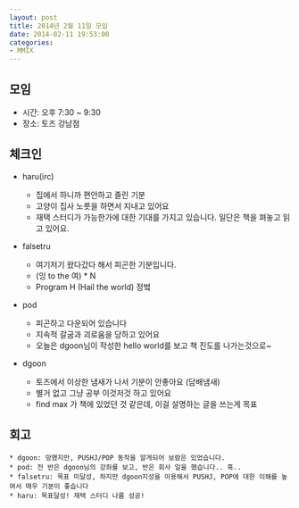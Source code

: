 ```yaml
---
layout: post
title: 2014년 2월 11일 모임
date: 2014-02-11 19:53:00
categories:
- MMIX
---
```


## 모임

* 시간: 오후 7:30 ~ 9:30
* 장소: 토즈 강남점

## 체크인

* haru(irc)
    * 집에서 하니까 편안하고 졸린 기분
    * 고양이 집사 노릇을 하면서 지내고 있어요
    * 재택 스터디가 가능한가에 대한 기대를 가지고 있습니다. 일단은 책을 펴놓고 읽고 있어요.

* falsetru
    * 여기저기 왔다갔다 해서 피곤한 기분입니다.
    * (잉 to the 여) * N
    * Program H (Hail the world) 정벜

* pod
    * 피곤하고 다운되어 있습니다
    * 지속적 갈굼과 괴로움을 당하고 있어요
    * 오늘은 dgoon님이 작성한 hello world를 보고 책 진도를 나가는것으로~

* dgoon
    * 토즈에서 이상한 냄새가 나서 기분이 안좋아요 (담배냄새)
    * 별거 없고 그냥 공부 이것저것 하고 있어요
    * find max 가 책에 있었던 것 같은데, 이걸 설명하는 글을 쓰는게 목표

## 회고

    * dgoon: 망했지만, PUSHJ/POP 동작을 알게되어 보람은 있었습니다.
    * pod: 전 반은 dgoon님의 강좌를 보고, 반은 회사 일을 했습니다.. 흑..
    * falsetru: 목표 미달성, 하지만 dgoon지성을 이용해서 PUSHJ, POP에 대한 이해를 높여서 매우 기분이 좋습니다
    * haru: 목표달성! 재택 스터디 나름 성공!
